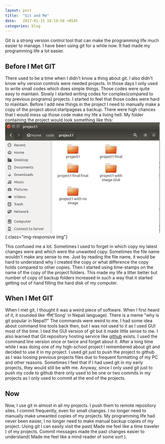 ```yaml
---
layout: post
title:  "Git and Me"
date:   2017-01-15 18:19:50 +0545
categories: blog
---
```


Git is a strong version control tool that can make the programming life much easier to manage. I have been using git for a while now. It had made my programming life a lot easier.

## Before I Met GIT

There used to be a time when I didn't know a thing about git. I also didn't know why version controls were needed projects. In those days I only used to write small codes which does simple things. Those codes were quite easy to maintain. Slowly I started writing codes for complex(compared to my previous programs) projects. I started to feel that those codes were hard to maintain. Before I add new things in the project I need to manually make a copy of the project about:startpageas a backup. There were high chances that I would mess up those code make my life a living hell. My folder containing the project would look something like this:
![before git](https://github.com/lastab/lastab.github.io/blob/gh-pages/images/before%20git.png?raw=true){:class="img-responsive img"}

This confused me a lot. Sometimes I used to forget in which copy my latest changes were and which were the unwanted copy. Sometimes the file name wouldn't make any sense to me. Just by reading the file name, it would be hard to understand why I created the copy or what difference the copy holds compared to other copies. Then I started using time-stamps on the name of the copy of the project folders. This made my life a litter better but number of copy of backup folders increased in such a way that it started getting out of hand filling the hard disk of my computer.

## When I Met GIT

When I met git, I thought it was a weird piece of software. When I first heard of it, it sounded like *गीत*('Song' in Nepali language). There is a meme "why is git popular in Nepal?"
The commands were weird to me. I had some idea about command line tools back then, but I was not used to it as I used GUI most of the time. I tied the GUI version of git but it made little sense to me. I also learned that Git repository hosting service like [github] exists. I used the command line version once or twice and forget about it.
After a long time while I was doing one of my high-school project I remembered about git and decided to use it in my project. I used git just to push the project to github as I was loosing previous projects files due to frequent formatting of my PC and other reasons. Sometimes I feel that if I had used git in my early projects, they would still be with me. Anyway, since I only used git just to push my code to github there only used to be one or two commits in my projects as I only used to commit at the end of the projects.


## Now

Now, I use git in almost in all my projects. I push them to remote repository sites. I commit frequently, even for small changes. I no longer need to manually make unwanted copies of my projects. My programming life had never been easier, I no longer need to make manual backup copies of my project. Using git I can easily visit the past( Made me feel like a time traveler ) of my projects. Commit messages made the past changes easier to understand( Made me feel like a mind reader of some sort ).


[jekyll-docs]: http://jekyllrb.com/docs/home
[github]:   https://github.com/
[jekyll-talk]: https://talk.jekyllrb.com/
